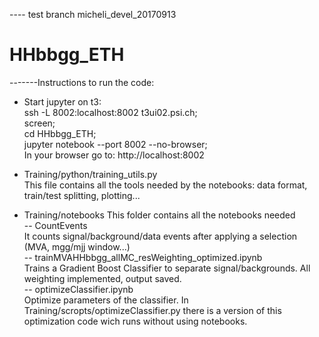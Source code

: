 ---- test branch micheli_devel_20170913

# HHbbgg_ETH
-------Instructions to run the code:

- Start jupyter on t3: <br />
ssh -L 8002:localhost:8002 t3ui02.psi.ch; <br />
screen; <br />
cd HHbbgg_ETH; <br />
jupyter notebook --port 8002 --no-browser; <br />
In your browser go to: http://localhost:8002

- Training/python/training_utils.py <br />
This file contains all the tools needed by the notebooks:
data format, train/test splitting, plotting...

- Training/notebooks
This folder contains all the notebooks needed <br />
-- CountEvents <br />
It counts signal/background/data events after applying a selection (MVA, mgg/mjj window...) <br />
-- trainMVAHHbbgg_allMC_resWeighting_optimized.ipynb  <br />
Trains a Gradient Boost Classifier to separate signal/backgrounds. All weighting implemented, output saved. <br />
-- optimizeClassifier.ipynb <br />
Optimize parameters of the classifier. In Training/scropts/optimizeClassifier.py there is a version
of this optimization code wich runs without using notebooks.



